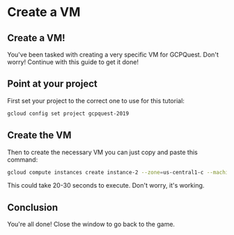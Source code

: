# Create a VM

## Create a VM!
You've been tasked with creating a very specific VM for GCPQuest.  Don't worry!
Continue with this guide to get it done!

## Point at your project
First set your project to the correct one to use for this tutorial:  
```bash
gcloud config set project gcpquest-2019
```

## Create the VM
Then to create the necessary VM you can just copy and paste this command:  

```bash
gcloud compute instances create instance-2 --zone=us-central1-c --machine-type=custom-8-43008 --boot-disk-size=200GB
``` 
This could take 20-30 seconds to execute. Don't worry, it's working. 


## Conclusion
You're all done! Close the window to go back to the game.